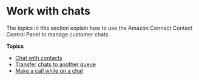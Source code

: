 # Work with chats<a name="work-with-chats"></a>

The topics in this section explain how to use the Amazon Connect Contact Control Panel to manage customer chats\. 

**Topics**
+ [Chat with contacts](chat-with-connect-contacts.md)
+ [Transfer chats to another queue](transfer-chats.md)
+ [Make a call while on a chat](call-and-chat.md)